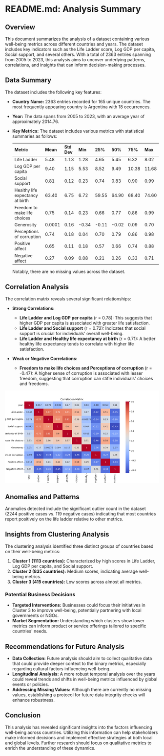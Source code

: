 # README.md: Analysis Summary

## Overview
This document summarizes the analysis of a dataset containing various well-being metrics across different countries and years. The dataset includes key indicators such as the Life Ladder score, Log GDP per capita, Social support, and several others. With a total of 2363 entries spanning from 2005 to 2023, this analysis aims to uncover underlying patterns, correlations, and insights that can inform decision-making processes.

## Data Summary
The dataset includes the following key features:
- **Country Name:** 2363 entries recorded for 165 unique countries. The most frequently appearing country is Argentina with 18 occurrences.
- **Year:** The data spans from 2005 to 2023, with an average year of approximately 2014.76.
- **Key Metrics:** The dataset includes various metrics with statistical summaries as follows:

  | Metric                                   | Mean     | Std Dev | Min   | 25%   | 50%   | 75%   | Max   |
  |------------------------------------------|----------|---------|-------|-------|-------|-------|-------|
  | Life Ladder                              | 5.48     | 1.13    | 1.28  | 4.65  | 5.45  | 6.32  | 8.02  |
  | Log GDP per capita                       | 9.40     | 1.15    | 5.53  | 8.52  | 9.49  | 10.38 | 11.68 |
  | Social support                           | 0.81     | 0.12    | 0.23  | 0.74  | 0.83  | 0.90  | 0.99  |
  | Healthy life expectancy at birth         | 63.40    | 6.75    | 6.72  | 59.55 | 64.90 | 68.40 | 74.60 |
  | Freedom to make life choices             | 0.75     | 0.14    | 0.23  | 0.66  | 0.77  | 0.86  | 0.99  |
  | Generosity                               | 0.0001   | 0.16    | -0.34 | -0.11 | -0.02 | 0.09  | 0.70  |
  | Perceptions of corruption                 | 0.74     | 0.18    | 0.04  | 0.70  | 0.79  | 0.86  | 0.98  |
  | Positive affect                          | 0.65     | 0.11    | 0.18  | 0.57  | 0.66  | 0.74  | 0.88  |
  | Negative affect                          | 0.27     | 0.09    | 0.08  | 0.21  | 0.26  | 0.33  | 0.71  |

  Notably, there are no missing values across the dataset.

## Correlation Analysis
The correlation matrix reveals several significant relationships:

- **Strong Correlations:**
  - **Life Ladder and Log GDP per capita** (r = 0.78): This suggests that higher GDP per capita is associated with greater life satisfaction.
  - **Life Ladder and Social support** (r = 0.72): Indicates that social support is crucial for individuals' overall well-being.
  - **Life Ladder and Healthy life expectancy at birth** (r = 0.71): A better healthy life expectancy tends to correlate with higher life satisfaction.

- **Weak or Negative Correlations:**
  - **Freedom to make life choices and Perceptions of corruption** (r = -0.47): A higher sense of corruption is associated with lesser freedom, suggesting that corruption can stifle individuals' choices and freedoms.

![Correlation Matrix](correlation_matrix.png)

## Anomalies and Patterns
Anomalies detected include the significant outlier count in the dataset (2244 positive cases vs. 119 negative cases) indicating that most countries report positively on the life ladder relative to other metrics. 

## Insights from Clustering Analysis
The clustering analysis identified three distinct groups of countries based on their well-being metrics:

1. **Cluster 1 (1113 countries):** Characterized by high scores in Life Ladder, Log GDP per capita, and Social support.
2. **Cluster 2 (835 countries):** Medium scores, indicating average well-being metrics.
3. **Cluster 3 (415 countries):** Low scores across almost all metrics. 

### Potential Business Decisions
- **Targeted Interventions:** Businesses could focus their initiatives in Cluster 3 to improve well-being, potentially partnering with local governments or NGOs.
- **Market Segmentation:** Understanding which clusters show lower metrics can inform product or service offerings tailored to specific countries' needs.

## Recommendations for Future Analysis
- **Data Collection:** Future analysis should aim to collect qualitative data that could provide deeper context to the binary metrics, especially regarding cultural factors influencing well-being.
- **Longitudinal Analysis:** A more robust temporal analysis over the years could reveal trends and shifts in well-being metrics influenced by global events or policies.
- **Addressing Missing Values:** Although there are currently no missing values, establishing a protocol for future data integrity checks will enhance robustness.

## Conclusion
This analysis has revealed significant insights into the factors influencing well-being across countries. Utilizing this information can help stakeholders make informed decisions and implement effective strategies at both local and global levels. Further research should focus on qualitative metrics to enrich the understanding of these dynamics.